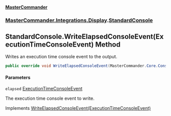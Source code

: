 #### [MasterCommander](MasterCommander.md 'MasterCommander')
### [MasterCommander.Integrations.Display](MasterCommander.Integrations.Display.md 'MasterCommander.Integrations.Display').[StandardConsole](StandardConsole.md 'MasterCommander.Integrations.Display.StandardConsole')

## StandardConsole.WriteElapsedConsoleEvent(ExecutionTimeConsoleEvent) Method

Writes an execution time console event to the output.

```csharp
public override void WriteElapsedConsoleEvent(MasterCommander.Core.ConsoleEvents.ExecutionTimeConsoleEvent elapsed);
```
#### Parameters

<a name='MasterCommander.Integrations.Display.StandardConsole.WriteElapsedConsoleEvent(MasterCommander.Core.ConsoleEvents.ExecutionTimeConsoleEvent).elapsed'></a>

`elapsed` [ExecutionTimeConsoleEvent](ExecutionTimeConsoleEvent.md 'MasterCommander.Core.ConsoleEvents.ExecutionTimeConsoleEvent')

The execution time console event to write.

Implements [WriteElapsedConsoleEvent(ExecutionTimeConsoleEvent)](IConsole.WriteElapsedConsoleEvent(ExecutionTimeConsoleEvent).md 'MasterCommander.Core.Display.IConsole.WriteElapsedConsoleEvent(MasterCommander.Core.ConsoleEvents.ExecutionTimeConsoleEvent)')
